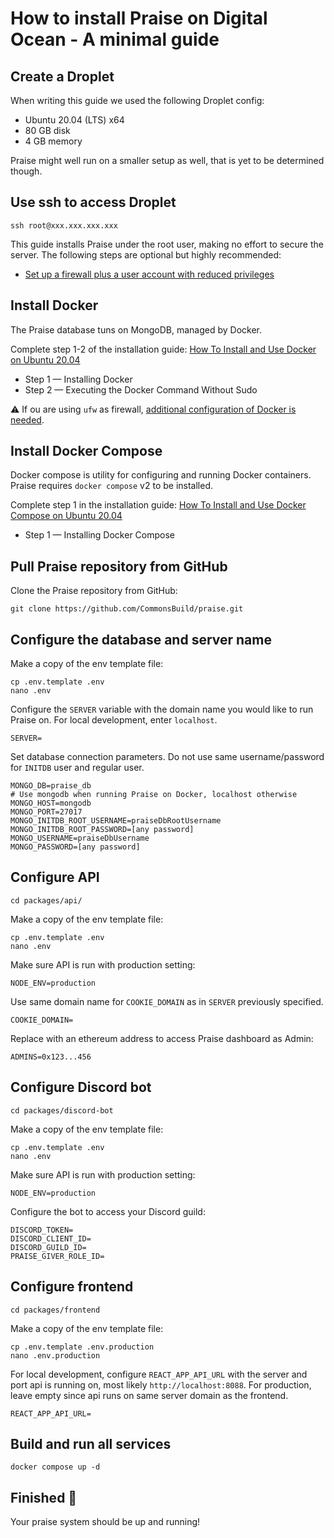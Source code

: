 # How to install Praise on Digital Ocean - A minimal guide

## Create a Droplet

When writing this guide we used the following Droplet config:

- Ubuntu 20.04 (LTS) x64
- 80 GB disk
- 4 GB memory

Praise might well run on a smaller setup as well, that is yet to be determined though.

## Use ssh to access Droplet

```
ssh root@xxx.xxx.xxx.xxx
```

This guide installs Praise under the root user, making no effort to secure the server. The following steps are optional but highly recommended:

- [Set up a firewall plus a user account with reduced privileges](digital-ocean-initial-setup.md)

## Install Docker

The Praise database tuns on MongoDB, managed by Docker.

Complete step 1-2 of the installation guide: [How To Install and Use Docker on Ubuntu 20.04](https://www.digitalocean.com/community/tutorials/how-to-install-and-use-docker-on-ubuntu-20-04)

- Step 1 — Installing Docker
- Step 2 — Executing the Docker Command Without Sudo

⚠ If ou are using `ufw` as firewall, [additional configuration of Docker is needed](configure-ufw-for-docker.md).

## Install Docker Compose

Docker compose is utility for configuring and running Docker containers. Praise requires `docker compose` v2 to be installed.

Complete step 1 in the installation guide: [How To Install and Use Docker Compose on Ubuntu 20.04](https://www.digitalocean.com/community/tutorials/how-to-install-and-use-docker-compose-on-ubuntu-20-04)

- Step 1 — Installing Docker Compose

## Pull Praise repository from GitHub

Clone the Praise repository from GitHub:

```
git clone https://github.com/CommonsBuild/praise.git
```

## Configure the database and server name

Make a copy of the env template file:

```
cp .env.template .env
nano .env
```

Configure the `SERVER` variable with the domain name you would like to run Praise on. For local development, enter `localhost`.

```
SERVER=
```

Set database connection parameters. Do not use same username/password for `INITDB` user and regular user.

```
MONGO_DB=praise_db
# Use mongodb when running Praise on Docker, localhost otherwise
MONGO_HOST=mongodb
MONGO_PORT=27017
MONGO_INITDB_ROOT_USERNAME=praiseDbRootUsername
MONGO_INITDB_ROOT_PASSWORD=[any password]
MONGO_USERNAME=praiseDbUsername
MONGO_PASSWORD=[any password]
```

## Configure API

```
cd packages/api/
```

Make a copy of the env template file:

```
cp .env.template .env
nano .env
```

Make sure API is run with production setting:

```
NODE_ENV=production
```

Use same domain name for `COOKIE_DOMAIN` as in `SERVER` previously specified.

```
COOKIE_DOMAIN=
```

Replace with an ethereum address to access Praise dashboard as Admin:

```
ADMINS=0x123...456
```

## Configure Discord bot

```
cd packages/discord-bot
```

Make a copy of the env template file:

```
cp .env.template .env
nano .env
```

Make sure API is run with production setting:

```
NODE_ENV=production
```

Configure the bot to access your Discord guild:

```
DISCORD_TOKEN=
DISCORD_CLIENT_ID=
DISCORD_GUILD_ID=
PRAISE_GIVER_ROLE_ID=
```

## Configure frontend

```
cd packages/frontend
```

Make a copy of the env template file:

```
cp .env.template .env.production
nano .env.production
```

For local development, configure `REACT_APP_API_URL` with the server and port api is running on, most likely `http://localhost:8088`. For production, leave empty since api runs on same server domain as the frontend.

```
REACT_APP_API_URL=
```

## Build and run all services

```
docker compose up -d
```

## Finished 🎉

Your praise system should be up and running!
